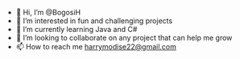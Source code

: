 - 👋 Hi, I’m @BogosiH
- 👀 I’m interested in fun and challenging projects 
- 🌱 I’m currently learning Java and C#
- 💞️ I’m looking to collaborate on any project that can help me grow
- 📫 How to reach me harrymodise22@gmail.com

<!---
BogosiH/BogosiH is a ✨ special ✨ repository because its `README.md` (this file) appears on your GitHub profile.
You can click the Preview link to take a look at your changes.
--->
